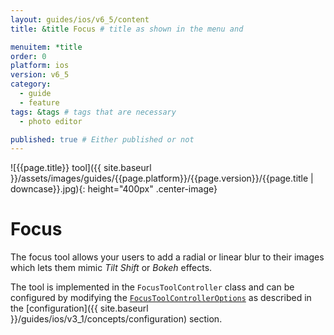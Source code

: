 ```yaml
---
layout: guides/ios/v6_5/content
title: &title Focus # title as shown in the menu and 

menuitem: *title
order: 0
platform: ios
version: v6_5
category: 
  - guide
  - feature
tags: &tags # tags that are necessary
  - photo editor 

published: true # Either published or not 
---
```


![{{page.title}} tool]({{ site.baseurl }}/assets/images/guides/{{page.platform}}/{{page.version}}/{{page.title | downcase}}.jpg){: height="400px" .center-image}

# Focus

The focus tool allows your users to add a radial or linear blur to their images which lets them mimic _Tilt Shift_ or _Bokeh_ effects.

The tool is implemented in the `FocusToolController` class and can be configured by modifying the [`FocusToolControllerOptions`](https://static.photoeditorsdk.com/docs/ios/Classes/FocusToolControllerOptions.html) as described in the [configuration]({{ site.baseurl }}/guides/ios/v3_1/concepts/configuration) section.
